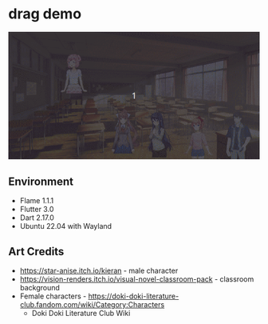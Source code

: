 # drag demo

![screenshot](readme_assets/screencast.gif)

## Environment

* Flame 1.1.1
* Flutter 3.0
* Dart 2.17.0
* Ubuntu 22.04 with Wayland

## Art Credits

* https://star-anise.itch.io/kieran - male character
* https://vision-renders.itch.io/visual-novel-classroom-pack - classroom background
* Female characters - https://doki-doki-literature-club.fandom.com/wiki/Category:Characters
  * Doki Doki Literature Club Wiki

